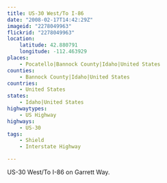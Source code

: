 ```yaml
---
title: US-30 West/To I-86
date: "2008-02-17T14:42:29Z"
imageid: "2278049963"
flickrid: "2278049963"
location:
    latitude: 42.880791
    longitude: -112.463929
places:
    - Pocatello|Bannock County|Idaho|United States
counties:
    - Bannock County|Idaho|United States
countries:
    - United States
states:
    - Idaho|United States
highwaytypes:
    - US Highway
highways:
    - US-30
tags:
    - Shield
    - Interstate Highway

---
```

US-30 West/To I-86 on Garrett Way.